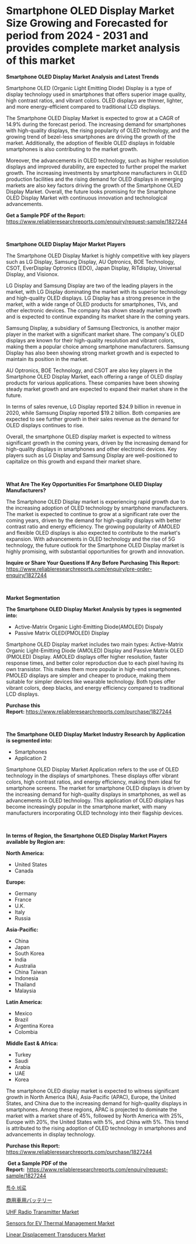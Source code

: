 <p><h1>Smartphone OLED Display Market Size Growing and Forecasted for period from 2024 - 2031 and provides complete market analysis of this market</h1></p><p><strong>Smartphone OLED Display Market Analysis and Latest Trends</strong></p>
<p><p>Smartphone OLED (Organic Light Emitting Diode) Display is a type of display technology used in smartphones that offers superior image quality, high contrast ratios, and vibrant colors. OLED displays are thinner, lighter, and more energy-efficient compared to traditional LCD displays.</p><p>The Smartphone OLED Display Market is expected to grow at a CAGR of 14.9% during the forecast period. The increasing demand for smartphones with high-quality displays, the rising popularity of OLED technology, and the growing trend of bezel-less smartphones are driving the growth of the market. Additionally, the adoption of flexible OLED displays in foldable smartphones is also contributing to the market growth.</p><p>Moreover, the advancements in OLED technology, such as higher resolution displays and improved durability, are expected to further propel the market growth. The increasing investments by smartphone manufacturers in OLED production facilities and the rising demand for OLED displays in emerging markets are also key factors driving the growth of the Smartphone OLED Display Market. Overall, the future looks promising for the Smartphone OLED Display Market with continuous innovation and technological advancements.</p></p>
<p><strong>Get a Sample PDF of the Report:&nbsp;</strong> <a href="https://www.reliableresearchreports.com/enquiry/request-sample/1827244">https://www.reliableresearchreports.com/enquiry/request-sample/1827244</a></p>
<p>&nbsp;</p>
<p><strong>Smartphone OLED Display Major Market Players</strong></p>
<p><p>The Smartphone OLED Display Market is highly competitive with key players such as LG Display, Samsung Display, AU Optronics, BOE Technology, CSOT, EverDisplay Optronics (EDO), Japan Display, RiTdisplay, Universal Display, and Visionox.</p><p>LG Display and Samsung Display are two of the leading players in the market, with LG Display dominating the market with its superior technology and high-quality OLED displays. LG Display has a strong presence in the market, with a wide range of OLED products for smartphones, TVs, and other electronic devices. The company has shown steady market growth and is expected to continue expanding its market share in the coming years.</p><p>Samsung Display, a subsidiary of Samsung Electronics, is another major player in the market with a significant market share. The company's OLED displays are known for their high-quality resolution and vibrant colors, making them a popular choice among smartphone manufacturers. Samsung Display has also been showing strong market growth and is expected to maintain its position in the market.</p><p>AU Optronics, BOE Technology, and CSOT are also key players in the Smartphone OLED Display Market, each offering a range of OLED display products for various applications. These companies have been showing steady market growth and are expected to expand their market share in the future.</p><p>In terms of sales revenue, LG Display reported $24.9 billion in revenue in 2020, while Samsung Display reported $19.2 billion. Both companies are expected to see further growth in their sales revenue as the demand for OLED displays continues to rise.</p><p>Overall, the smartphone OLED display market is expected to witness significant growth in the coming years, driven by the increasing demand for high-quality displays in smartphones and other electronic devices. Key players such as LG Display and Samsung Display are well-positioned to capitalize on this growth and expand their market share.</p></p>
<p>&nbsp;</p>
<p><strong>What Are The Key Opportunities For Smartphone OLED Display Manufacturers?</strong></p>
<p><p>The Smartphone OLED Display market is experiencing rapid growth due to the increasing adoption of OLED technology by smartphone manufacturers. The market is expected to continue to grow at a significant rate over the coming years, driven by the demand for high-quality displays with better contrast ratio and energy efficiency. The growing popularity of AMOLED and flexible OLED displays is also expected to contribute to the market's expansion. With advancements in OLED technology and the rise of 5G technology, the future outlook for the Smartphone OLED Display market is highly promising, with substantial opportunities for growth and innovation.</p></p>
<p><strong>Inquire or Share Your Questions If Any Before Purchasing This Report:</strong> <a href="https://www.reliableresearchreports.com/enquiry/pre-order-enquiry/1827244">https://www.reliableresearchreports.com/enquiry/pre-order-enquiry/1827244</a></p>
<p>&nbsp;</p>
<p><strong>Market Segmentation</strong></p>
<p><strong>The Smartphone OLED Display Market Analysis by types is segmented into:</strong></p>
<p><ul><li>Active-Matrix Organic Light-Emitting Diode(AMOLED) Dispaly</li><li>Passive Matrix OLED(PMOLED) Display</li></ul></p>
<p><p>Smartphone OLED Display market includes two main types: Active-Matrix Organic Light-Emitting Diode (AMOLED) Display and Passive Matrix OLED (PMOLED) Display. AMOLED displays offer higher resolution, faster response times, and better color reproduction due to each pixel having its own transistor. This makes them more popular in high-end smartphones. PMOLED displays are simpler and cheaper to produce, making them suitable for simpler devices like wearable technology. Both types offer vibrant colors, deep blacks, and energy efficiency compared to traditional LCD displays.</p></p>
<p><strong>Purchase this Report:&nbsp;</strong><a href="https://www.reliableresearchreports.com/purchase/1827244">https://www.reliableresearchreports.com/purchase/1827244</a></p>
<p>&nbsp;</p>
<p><strong>The Smartphone OLED Display Market Industry Research by Application is segmented into:</strong></p>
<p><ul><li>Smartphones</li><li>Application 2</li></ul></p>
<p><p>Smartphone OLED Display Market Application refers to the use of OLED technology in the displays of smartphones. These displays offer vibrant colors, high contrast ratios, and energy efficiency, making them ideal for smartphone screens. The market for smartphone OLED displays is driven by the increasing demand for high-quality displays in smartphones, as well as advancements in OLED technology. This application of OLED displays has become increasingly popular in the smartphone market, with many manufacturers incorporating OLED technology into their flagship devices.</p></p>
<p>&nbsp;</p>
<p><strong>In terms of Region, the Smartphone OLED Display Market Players available by Region are:</strong></p>
<p>
    <p> <strong> North America: </strong>
        <ul>
            <li>United States</li>
            <li>Canada</li>
        </ul>
        </p> 
    <p> <strong> Europe: </strong>
        <ul>
            <li>Germany</li>
            <li>France</li>
            <li>U.K.</li>
            <li>Italy</li>
            <li>Russia</li>
        </ul>
        </p> 
    <p> <strong> Asia-Pacific: </strong>
        <ul>
            <li>China</li>
            <li>Japan</li>
            <li>South Korea</li>
            <li>India</li>
            <li>Australia</li>
            <li>China Taiwan</li>
            <li>Indonesia</li>
            <li>Thailand</li>
            <li>Malaysia</li>
        </ul>
        </p> 
    <p> <strong> Latin America: </strong>
        <ul>
            <li>Mexico</li>
            <li>Brazil</li>
            <li>Argentina Korea</li>
            <li>Colombia</li>
        </ul>
        </p> 
    <p> <strong> Middle East & Africa: </strong>
        <ul>
            <li>Turkey</li>
            <li>Saudi</li>
            <li>Arabia</li>
            <li>UAE</li>
            <li>Korea</li>
        </ul>
    </p>
    </p>
<p><p>The smartphone OLED display market is expected to witness significant growth in North America (NA), Asia-Pacific (APAC), Europe, the United States, and China due to the increasing demand for high-quality displays in smartphones. Among these regions, APAC is projected to dominate the market with a market share of 45%, followed by North America with 25%, Europe with 20%, the United States with 5%, and China with 5%. This trend is attributed to the rising adoption of OLED technology in smartphones and advancements in display technology.</p></p>
<p><strong>Purchase this Report: </strong><a href="https://www.reliableresearchreports.com/purchase/1827244">https://www.reliableresearchreports.com/purchase/1827244</a></p>
<p>&nbsp;<strong>Get a Sample PDF of the Report:&nbsp;&nbsp;</strong><a href="https://www.reliableresearchreports.com/enquiry/request-sample/1827244">https://www.reliableresearchreports.com/enquiry/request-sample/1827244</a></p>
<p><strong></strong></p>
<p><p><a href="https://github.com/trmesnao7959541/Market-Research-Report-List-1/blob/main/611172710935.md">특수 비료</a></p><p><a href="https://github.com/xnljig2898992/Market-Research-Report-List-1/blob/main/937766911786.md">商用車用バッテリー</a></p><p><a href="https://medium.com/@marceivas98567/uhf-radio-transmitter-market-outlook-industry-overview-and-forecast-2024-to-2031-42efe6bd0b3d">UHF Radio Transmitter Market</a></p><p><a href="https://medium.com/@candicecromwelld63/sensors-for-ev-thermal-management-market-exploring-market-share-market-trends-and-future-growth-a1f988123e6a">Sensors for EV Thermal Management Market</a></p><p><a href="https://github.com/PeterParrish5/Market-Research-Report-List-4/blob/main/linear-displacement-transducers-market.md">Linear Displacement Transducers Market</a></p></p>